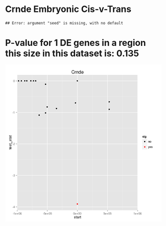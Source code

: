 Crnde Embryonic Cis-v-Trans
========================================================




```
## Error: argument "seed" is missing, with no default
```

# P-value for 1 DE genes in a region this size in this dataset is: 0.135 

![plot of chunk overlap_image](figure/Crnde/Embryonic/overlap_image.png) 


